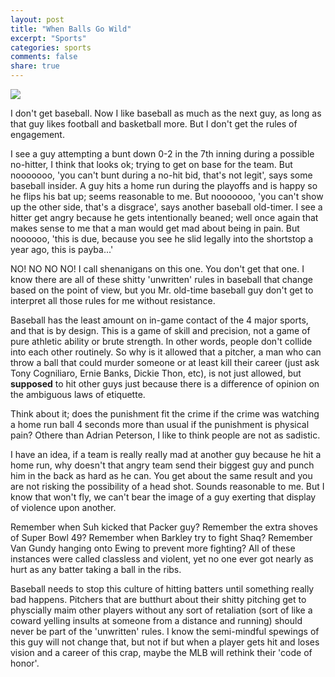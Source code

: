 ```yaml
---
layout: post
title: "When Balls Go Wild"
excerpt: "Sports"
categories: sports
comments: false
share: true
---
```


![](https://pbs.twimg.com/profile_images/703973222627176448/Mr2GIqm0.jpg)


I don't get baseball. Now I like baseball as much as the next guy, as long as that guy likes football and basketball more. But I don't get the rules of engagement.

I see a guy attempting a bunt down 0-2 in the 7th inning during a possible no-hitter, I think that looks ok; trying to get on base for the team. But nooooooo, 'you can't bunt during a no-hit bid, that's not legit', says some baseball insider. A guy hits a home run during the playoffs and is happy so he flips his bat up; seems reasonable to me. But nooooooo, 'you can't show up the other side, that's a disgrace', says another baseball old-timer. I see a hitter get angry because he gets intentionally beaned; well once again that makes sense to me that a man would get mad about being in pain. But noooooo, 'this is due, because you see he slid legally into the shortstop a year ago, this is payba...' 

NO! NO NO NO! I call shenanigans on this one. You don't get that one. I know there are all of these shitty 'unwritten' rules in baseball that change based on the point of view, but you Mr. old-time baseball guy don't get to interpret all those rules for me without resistance.

Baseball has the least amount on in-game contact of the 4 major sports, and that is by design. This is a game of skill and precision, not a game of pure athletic ability or brute strength. In other words, people don't collide into each other routinely. So why is it allowed that a pitcher, a man who can throw a ball that could murder someone or at least kill their career (just ask Tony Cogniliaro, Ernie Banks, Dickie Thon, etc), is not just allowed, but **supposed** to hit other guys just because there is a difference of opinion on the ambiguous laws of etiquette. 


Think about it; does the punishment fit the crime if the crime was watching a home run ball 4 seconds more than usual if the punishment is physical pain? Othere than Adrian Peterson, I like to think people are not as sadistic.

I have an idea, if a team is really really mad at another guy because he hit a home run, why doesn't that angry team send their biggest guy and punch him in the back as hard as he can. You get about the same result and you are not risking the possibility of a head shot. Sounds reasonable to me. But I know that won't fly, we can't bear the image of a guy exerting that display of violence upon another. 

Remember when Suh kicked that Packer guy? Remember the extra shoves of Super Bowl 49? Remember when Barkley try to fight Shaq? Remember Van Gundy hanging onto Ewing to prevent more fighting? All of these instances were called classless and violent, yet no one ever got nearly as hurt as any batter taking a ball in the ribs. 

Baseball needs to stop this culture of hitting batters until something really bad happens. Pitchers that are butthurt about their shitty pitching get to physcially maim other players without any sort of retaliation (sort of like a coward yelling insults at someone from a distance and running) should never be part of the 'unwritten' rules. I know the semi-mindful spewings of this guy will not change that, but not if but when a player gets hit and loses vision and a career of this crap, maybe the MLB will rethink their 'code of honor'.













